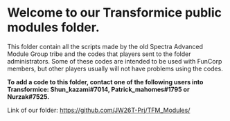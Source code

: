 # Welcome to our Transformice public modules folder.

This folder contain all the scripts made by the old Spectra Advanced Module Group tribe and the codes that players sent to the folder administrators.
Some of these codes are intended to be used with FunCorp members, but other players usually will not have problems using the codes.

**To add a code to this folder, contact one of the following users into Transformice: Shun_kazami#7014, Patrick_mahomes#1795 or Nurzak#7525.**

Link of our folder:
https://github.com/JW26T-Prj/TFM_Modules/

